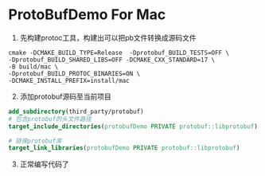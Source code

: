 # ProtoBufDemo For Mac
1. 先构建protoc工具，构建出可以把pb文件转换成源码文件
```shell
cmake -DCMAKE_BUILD_TYPE=Release  -Dprotobuf_BUILD_TESTS=OFF \
-Dprotobuf_BUILD_SHARED_LIBS=OFF -DCMAKE_CXX_STANDARD=17 \
-B build/mac \
-Dprotobuf_BUILD_PROTOC_BINARIES=ON \
-DCMAKE_INSTALL_PREFIX=install/mac
```
2. 添加protobuf源码至当前项目
```cmake
add_subdirectory(third_party/protobuf)
# 包含protobuf的头文件路径
target_include_directories(protobufDemo PRIVATE protobuf::libprotobuf)

# 链接protobuf库
target_link_libraries(protobufDemo PRIVATE protobuf::libprotobuf)
```
3. 正常编写代码了
